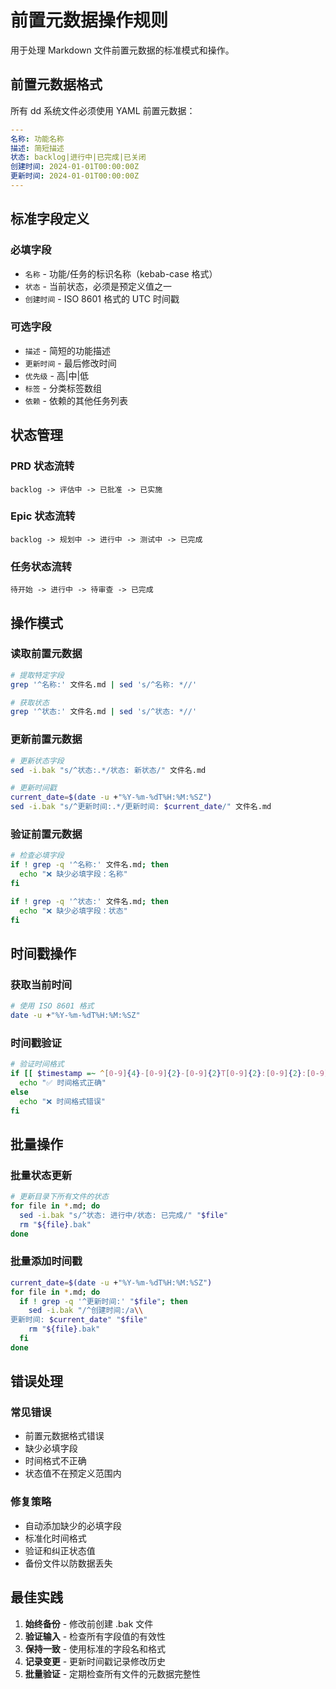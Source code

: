 # 前置元数据操作规则

用于处理 Markdown 文件前置元数据的标准模式和操作。

## 前置元数据格式

所有 dd 系统文件必须使用 YAML 前置元数据：

```yaml
---
名称: 功能名称
描述: 简短描述
状态: backlog|进行中|已完成|已关闭
创建时间: 2024-01-01T00:00:00Z
更新时间: 2024-01-01T00:00:00Z
---
```

## 标准字段定义

### 必填字段
- `名称` - 功能/任务的标识名称（kebab-case 格式）
- `状态` - 当前状态，必须是预定义值之一
- `创建时间` - ISO 8601 格式的 UTC 时间戳

### 可选字段
- `描述` - 简短的功能描述
- `更新时间` - 最后修改时间
- `优先级` - 高|中|低
- `标签` - 分类标签数组
- `依赖` - 依赖的其他任务列表

## 状态管理

### PRD 状态流转
```
backlog -> 评估中 -> 已批准 -> 已实施
```

### Epic 状态流转
```
backlog -> 规划中 -> 进行中 -> 测试中 -> 已完成
```

### 任务状态流转
```
待开始 -> 进行中 -> 待审查 -> 已完成
```

## 操作模式

### 读取前置元数据
```bash
# 提取特定字段
grep '^名称:' 文件名.md | sed 's/^名称: *//'

# 获取状态
grep '^状态:' 文件名.md | sed 's/^状态: *//'
```

### 更新前置元数据
```bash
# 更新状态字段
sed -i.bak "s/^状态:.*/状态: 新状态/" 文件名.md

# 更新时间戳
current_date=$(date -u +"%Y-%m-%dT%H:%M:%SZ")
sed -i.bak "s/^更新时间:.*/更新时间: $current_date/" 文件名.md
```

### 验证前置元数据
```bash
# 检查必填字段
if ! grep -q '^名称:' 文件名.md; then
  echo "❌ 缺少必填字段：名称"
fi

if ! grep -q '^状态:' 文件名.md; then
  echo "❌ 缺少必填字段：状态"  
fi
```

## 时间戳操作

### 获取当前时间
```bash
# 使用 ISO 8601 格式
date -u +"%Y-%m-%dT%H:%M:%SZ"
```

### 时间戳验证
```bash
# 验证时间格式
if [[ $timestamp =~ ^[0-9]{4}-[0-9]{2}-[0-9]{2}T[0-9]{2}:[0-9]{2}:[0-9]{2}Z$ ]]; then
  echo "✅ 时间格式正确"
else
  echo "❌ 时间格式错误"
fi
```

## 批量操作

### 批量状态更新
```bash
# 更新目录下所有文件的状态
for file in *.md; do
  sed -i.bak "s/^状态: 进行中/状态: 已完成/" "$file"
  rm "${file}.bak"
done
```

### 批量添加时间戳
```bash
current_date=$(date -u +"%Y-%m-%dT%H:%M:%SZ")
for file in *.md; do
  if ! grep -q '^更新时间:' "$file"; then
    sed -i.bak "/^创建时间:/a\\
更新时间: $current_date" "$file"
    rm "${file}.bak"
  fi
done
```

## 错误处理

### 常见错误
- 前置元数据格式错误
- 缺少必填字段
- 时间格式不正确
- 状态值不在预定义范围内

### 修复策略
- 自动添加缺少的必填字段
- 标准化时间格式
- 验证和纠正状态值
- 备份文件以防数据丢失

## 最佳实践

1. **始终备份** - 修改前创建 .bak 文件
2. **验证输入** - 检查所有字段值的有效性
3. **保持一致** - 使用标准的字段名和格式
4. **记录变更** - 更新时间戳记录修改历史
5. **批量验证** - 定期检查所有文件的元数据完整性